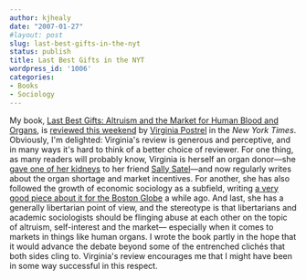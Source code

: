 ```yaml
---
author: kjhealy
date: "2007-01-27"
#layout: post
slug: last-best-gifts-in-the-nyt
status: publish
title: Last Best Gifts in the NYT
wordpress_id: '1006'
categories:
- Books
- Sociology
---
```


My book, [Last Best Gifts: Altruism and the Market for Human Blood and Organs](http://www.lastbestgifts.com), is [reviewed this weekend](http://www.nytimes.com/2007/01/28/books/review/Postrel.t.html?ex=157680000&en=f390b3396e0ec28a&ei=5124&partner=permalink&exprod=permalink) by [Virginia Postrel](http://www.dynamist.com/weblog/) in the *New York Times*. Obviously, I'm delighted: Virginia's review is generous and perceptive, and in many ways it's hard to think of a better choice of reviewer. For one thing, as many readers will probably know, Virginia is herself an organ donor—she [gave one of her kidneys](http://www.american.com/archive/2006/november/organs-for-sale) to her friend [Sally Satel](http://www.sallysatelmd.com/)—and now regularly writes about the organ shortage and market incentives. For another, she has also followed the growth of economic sociology as a subfield, writing [a very good piece about it for the Boston Globe](http://www.boston.com/news/globe/ideas/articles/2005/07/24/market_share/) a while ago. And last, she has a generally libertarian point of view, and the stereotype is that libertarians and academic sociologists should be flinging abuse at each other on the topic of altruism, self-interest and the market— especially when it comes to markets in things like human organs. I wrote the book partly in the hope that it would advance the debate beyond some of the entrenched clichés that both sides cling to. Virginia's review encourages me that I might have been in some way successful in this respect.
